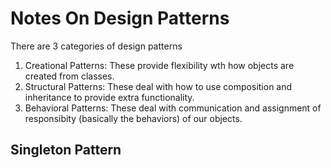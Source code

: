 # Notes On Design Patterns

There are 3 categories of design patterns
1. Creational Patterns: These provide flexibility wth how objects are created from classes.
2. Structural Patterns: These deal with how to use composition and inheritance to provide extra functionality.
3. Behavioral Patterns: These deal with communication and assignment of responsibity (basically the behaviors) of our objects.

## Singleton Pattern
